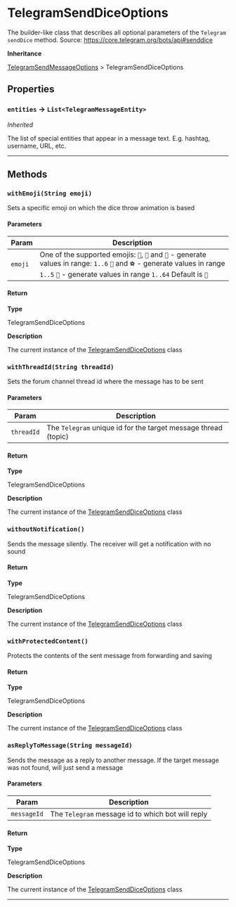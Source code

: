 # TelegramSendDiceOptions

The builder-like class that describes all optional parameters of the `Telegram` `sendDice` method.
Source: https://core.telegram.org/bots/api#senddice

**Inheritance**

[TelegramSendMessageOptions](/types/Classes/TelegramSendMessageOptions.md)
&gt;
TelegramSendDiceOptions

## Properties

### `entities` → `List<TelegramMessageEntity>`

_Inherited_

The list of special entities that appear in a message text. E.g. hashtag, username, URL, etc.

---

## Methods

### `withEmoji(String emoji)`

Sets a specific emoji on which the dice throw animation is based

#### Parameters

| Param   | Description                                                                                                                                                                                 |
| ------- | ------------------------------------------------------------------------------------------------------------------------------------------------------------------------------------------- |
| `emoji` | One of the supported emojis: `🎲`, `🎯` and `🎳` - generate values in range: `1..6` `🏀` and `⚽` - generate values in range `1..5` `🎰` - generate values in range `1..64` Default is `🎲` |

#### Return

**Type**

TelegramSendDiceOptions

**Description**

The current instance of the [TelegramSendDiceOptions](/types/Classes/TelegramSendDiceOptions.md) class

### `withThreadId(String threadId)`

Sets the forum channel thread id where the message has to be sent

#### Parameters

| Param      | Description                                                    |
| ---------- | -------------------------------------------------------------- |
| `threadId` | The `Telegram` unique id for the target message thread (topic) |

#### Return

**Type**

TelegramSendDiceOptions

**Description**

The current instance of the [TelegramSendDiceOptions](/types/Classes/TelegramSendDiceOptions.md) class

### `withoutNotification()`

Sends the message silently. The receiver will get a notification with no sound

#### Return

**Type**

TelegramSendDiceOptions

**Description**

The current instance of the [TelegramSendDiceOptions](/types/Classes/TelegramSendDiceOptions.md) class

### `withProtectedContent()`

Protects the contents of the sent message from forwarding and saving

#### Return

**Type**

TelegramSendDiceOptions

**Description**

The current instance of the [TelegramSendDiceOptions](/types/Classes/TelegramSendDiceOptions.md) class

### `asReplyToMessage(String messageId)`

Sends the message as a reply to another message. If the target message was not found, will just send a message

#### Parameters

| Param       | Description                                       |
| ----------- | ------------------------------------------------- |
| `messageId` | The `Telegram` message id to which bot will reply |

#### Return

**Type**

TelegramSendDiceOptions

**Description**

The current instance of the [TelegramSendDiceOptions](/types/Classes/TelegramSendDiceOptions.md) class

---
